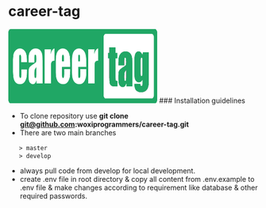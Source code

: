 # career-tag

<img src="public/assets/logos/careerscore_logo_lang.png" alt="Image of CareerTag" height="150" width="300"/>
### Installation guidelines

 - To clone repository use **git clone git@github.com:woxiprogrammers/career-tag.git**
 - There are two main branches
 ```
    > master
    > develop
  ```
 - always pull code from develop for local development.
 - create .env file in root directory & copy all content from .env.example to .env file & make changes according to requirement like database & other required passwords.
